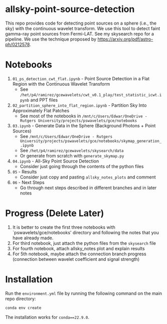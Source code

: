 # allsky-point-source-detection
This repo provides code for detecting point sources on a sphere (i.e., the sky) with the continuous wavelet transform. We use this tool to detect faint gamma-ray point sources from Fermi-LAT. See my skysearch repo for a pipeline. We use the technique proposed by https://arxiv.org/pdf/astro-ph/0212578.

# Notebooks
1. `01_ps_detection_cwt_flat.ipynb` - Point Source Detection in a Flat Region with the Continuous Wavelet Transform
   - See `/het/p4/ramirez/gcewavelets/cwt_v0.1_play/test_statistic_icwt.ipynb` and PPT files
3. `02_partition_sphere_into_flat_region.ipynb` - Partition Sky Into Approximately Flat Patches
   - See most of the notebooks in `/mnt/c/Users/Edwar/OneDrive - Rutgers University/projects/pswavelets/gce/notebooks`
5. `03.ipynb` - Generate Data in the Sphere (Background Photons + Point Sources)
   - See `/mnt/c/Users/Edwar/OneDrive - Rutgers University/projects/pswavelets/gce/notebooks/skymap_generation_.ipynb`
   - See `/het/p4/ramirez/gcewavelets/skysearch/data`
   - Or generate from scratch with `generate_skymap.py`
7. `04.ipynb` - All-Sky Point Source Detection
   - Consider just going through the contents of the python files
9. `05` - Results
   - Consider just copy and pasting `allsky_notes_plots` and comment
11. `06` - Next Steps
    - Go through next steps described in different branches and in later notes

# Progress (Delete Later)
1. It is better to create the first three notebooks with `pswavelets/gce/notebooks' directory and following the notes that you have already made.
2. For third notebook, just attach the python files from the `skysearch` file
3. For fourth notebook, attach allsky_notes plot and explain results
4. For 5th notebook, maybe attach the connection branch progress (connection between wavelet coefficient and signal strength)

# Installation
Run the `environment.yml` file by running the following command on the main repo directory:
```
conda env create
```
The installation works for `conda==22.9.0`. 
